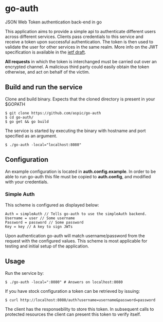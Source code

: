 # go-auth

JSON Web Token authentication back-end in go

This application aims to provide a simple api to authenticate different
users across different services. Clients pass credentials to this
service and receive a token upon successful authentication. The token is
then used to validate the user for other services in the same realm.
More info on the JWT specification is available in the [ietf
draft](http://self-issued.info/docs/draft-ietf-oauth-json-web-token.html).

**All requests** in which the token is interchanged must be carried out
over an encrypted channel. A malicious third party could easily obtain
the token otherwise, and act on behalf of the victim.

## Build and run the service

Clone and build binary. Expects that the cloned directory is present in
your $GOPATH

    $ git clone https://github.com/aspic/go-auth
    $ cd go-auth/
    $ go get && go build

The service is started by executing the binary with hostname and port
specified as an argument.

    $ ./go-auth -local="localhost:8080"

## Configuration

An example configuration is located in **auth.config.example**. In order
to be able to run go-auth this file must be copied to **auth.config**,
and modified with your credentials.

### Simple Auth

This scheme is configured as displayed below:

    Auth = simpleAuth // Tells go-auth to use the simpleAuth backend.
    Username = user // Some username
    Password = password // Some password
    Key = key // A key to sign JWTs

Upon authentication go-auth will match username/password from the
request with the configured values. This scheme is most applicable for
testing and initial setup of the application.

## Usage

Run the service by:

    $ ./go-auth -local=":8080" # Answers on localhost:8080

If you have stock configuration a token can be retrieved by issuing:

    $ curl http://localhost:8080/auth?username=username&password=password

The client has the responsebility to store this token. In subsequent
calls to protected resources the client can present this token to verify
itself.
